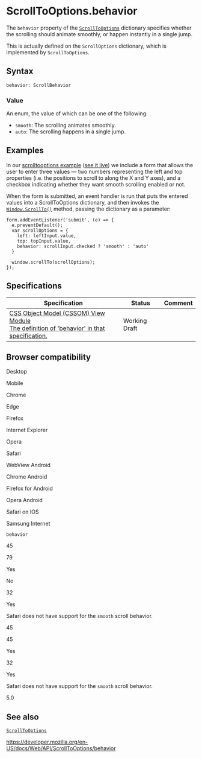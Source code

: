 ScrollToOptions.behavior
========================

The `behavior` property of the [`ScrollToOptions`](../scrolltooptions) dictionary specifies whether the scrolling should animate smoothly, or happen instantly in a single jump.

This is actually defined on the `ScrollOptions` dictionary, which is implemented by `ScrollToOptions`.

Syntax
------

    behavior: ScrollBehavior

### Value

An enum, the value of which can be one of the following:

-   `smooth`: The scrolling animates smoothly.
-   `auto`: The scrolling happens in a single jump.

Examples
--------

In our [scrolltooptions example](https://github.com/mdn/dom-examples/tree/master/scrolltooptions) ([see it live](https://mdn.github.io/dom-examples/scrolltooptions/)) we include a form that allows the user to enter three values — two numbers representing the left and top properties (i.e. the positions to scroll to along the X and Y axes), and a checkbox indicating whether they want smooth scrolling enabled or not.

When the form is submitted, an event handler is run that puts the entered values into a ScrollToOptions dictionary, and then invokes the [`Window.ScrollTo()`](../window/scrollto) method, passing the dictionary as a parameter:

    form.addEventListener('submit', (e) => {
      e.preventDefault();
      var scrollOptions = {
        left: leftInput.value,
        top: topInput.value,
        behavior: scrollInput.checked ? 'smooth' : 'auto'
      }

      window.scrollTo(scrollOptions);
    });

Specifications
--------------

<table><thead><tr class="header"><th>Specification</th><th>Status</th><th>Comment</th></tr></thead><tbody><tr class="odd"><td><a href="https://drafts.csswg.org/cssom-view/#dictdef-scrolloptions">CSS Object Model (CSSOM) View Module<br />
<span class="small">The definition of 'behavior' in that specification.</span></a></td><td><span class="spec-wd">Working Draft</span></td><td></td></tr></tbody></table>

Browser compatibility
---------------------

Desktop

Mobile

Chrome

Edge

Firefox

Internet Explorer

Opera

Safari

WebView Android

Chrome Android

Firefox for Android

Opera Android

Safari on IOS

Samsung Internet

`behavior`

45

79

Yes

No

32

Yes

Safari does not have support for the `smooth` scroll behavior.

45

45

Yes

32

Yes

Safari does not have support for the `smooth` scroll behavior.

5.0

See also
--------

[`ScrollToOptions`](../scrolltooptions)

<a href="https://developer.mozilla.org/en-US/docs/Web/API/ScrollToOptions/behavior" class="_attribution-link">https://developer.mozilla.org/en-US/docs/Web/API/ScrollToOptions/behavior</a>
